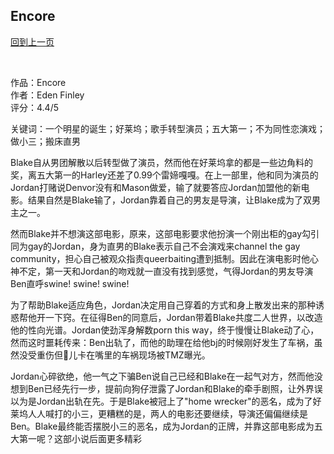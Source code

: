 ## Encore
[回到上一页](https://boheme13.github.io/Reviews/)  &nbsp;&nbsp;

<br>

作品：Encore<br>
作者：Eden Finley<br>
评分：4.4/5<br>

关键词：一个明星的诞生；好莱坞；歌手转型演员；五大第一；不为同性恋演戏；做小三；搬床直男

Blake自从男团解散以后转型做了演员，然而他在好莱坞拿的都是一些边角料的奖，离五大第一的Harley还差了0.99个雷媂嘎嘎。在上一部里，他和同为演员的Jordan打赌说Denvor没有和Mason做爱，输了就要答应Jordan加盟他的新电影。结果自然是Blake输了，Jordan靠着自己的男友是导演，让Blake成为了双男主之一。

然而Blake并不想演这部电影，原来，这部电影要求他扮演一个刚出柜的gay勾引同为gay的Jordan，身为直男的Blake表示自己不会演戏来channel the gay community，担心自己被观众指责queerbaiting遭到抵制。因此在演电影时他心神不定，第一天和Jordan的吻戏就一直没有找到感觉，气得Jordan的男友导演Ben直呼swine! swine! swine!

为了帮助Blake适应角色，Jordan决定用自己穿着的方式和身上散发出来的那种诱惑帮他开一下窍。在征得Ben的同意后，Jordan带着Blake共度二人世界，以改造他的性向光谱。Jordan使劲浑身解数porn this way，终于慢慢让Blake动了心，然而这时噩耗传来：Ben出轨了，而他的助理在给他bj的时候刚好发生了车祸，虽然没受重伤但🐔儿卡在嘴里的车祸现场被TMZ曝光。

Jordan心碎欲绝，他一气之下骗Ben说自己已经和Blake在一起气对方，然而他没想到Ben已经先行一步，提前向狗仔泄露了Jordan和Blake的牵手剧照，让外界误以为是Jordan出轨在先。于是Blake被冠上了"home wrecker"的恶名，成为了好莱坞人人喊打的小三，更糟糕的是，两人的电影还要继续，导演还偏偏继续是Ben。Blake最终能否摆脱小三的恶名，成为Jordan的正牌，并靠这部电影成为五大第一呢？这部小说后面更多精彩